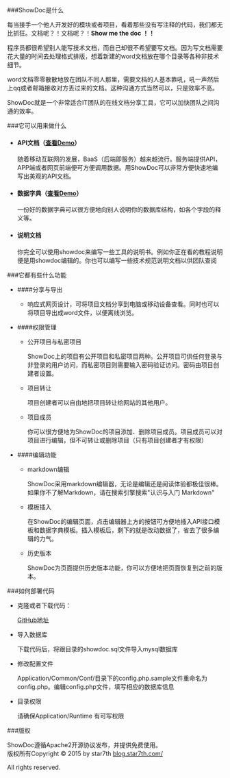 ﻿###ShowDoc是什么

每当接手一个他人开发好的模块或者项目，看着那些没有写注释的代码，我们都无比抓狂。文档呢？！文档呢？！**Show me the doc  ！！**  
 
程序员都很希望别人能写技术文档，而自己却很不希望要写文档。因为写文档需要花大量的时间去处理格式排版，想着新建的word文档放在哪个目录等各种非技术细节。

word文档零零散散地放在团队不同人那里，需要文档的人基本靠吼，吼一声然后上qq或者邮箱接收对方丢过来的文档。这种沟通方式当然可以，只是效率不高。  
 
ShowDoc就是一个非常适合IT团队的在线文档分享工具，它可以加快团队之间沟通的效率。  

###它可以用来做什么

- #### API文档（<a href="http://doc.star7th.com/2" target="_blank">查看Demo</a>）

	随着移动互联网的发展，BaaS（后端即服务）越来越流行。服务端提供API，APP端或者网页前端便可方便调用数据。用ShowDoc可以非常方便快速地编写出美观的API文档。

- #### 数据字典（<a href="http://doc.star7th.com/1" target="_blank">查看Demo</a>）

	一份好的数据字典可以很方便地向别人说明你的数据库结构，如各个字段的释义等。

- #### 说明文档

	你完全可以使用showdoc来编写一些工具的说明书。例如你正在看的教程说明便是用showdoc编辑的。你也可以编写一些技术规范说明文档以供团队查阅

###它都有些什么功能

	
- ####分享与导出

	- 响应式网页设计，可将项目文档分享到电脑或移动设备查看。同时也可以将项目导出成word文件，以便离线浏览。

- ####权限管理
	- 公开项目与私密项目
		
		ShowDoc上的项目有公开项目和私密项目两种。公开项目可供任何登录与非登录的用户访问，而私密项目则需要输入密码验证访问。密码由项目创建者设置。
	
	- 项目转让
		
		项目创建者可以自由地把项目转让给网站的其他用户。
		
	- 项目成员
		
		你可以很方便地为ShowDoc的项目添加、删除项目成员。项目成员可以对项目进行编辑，但不可转让或删除项目（只有项目创建者才有权限）
- ####编辑功能
	- markdown编辑
		
		ShowDoc采用markdown编辑器，无论是编辑还是阅读体验都极佳很棒。如果你不了解Markdown，请在搜索引擎搜索"认识与入门 Markdown"
	
	- 模板插入
	
		在ShowDoc的编辑页面，点击编辑器上方的按钮可方便地插入API接口模板和数据字典模板。插入模板后，剩下的就是改动数据了，省去了很多编辑的力气。 
	
	- 历史版本
	
		ShowDoc为页面提供历史版本功能，你可以方便地把页面恢复到之前的版本。

###如何部署代码

- 克隆或者下载代码：

	<a href="https://github.com/star7th/showdoc" target="_blank">GitHub地址</a>

- 导入数据库

	下载代码后，将跟目录的showdoc.sql文件导入mysql数据库

- 修改配置文件

	Application/Common/Conf/目录下的config.php.sample文件重命名为config.php。编辑config.php文件，填写相应的数据库信息

- 目录权限

	请确保Application/Runtime 有可写权限

###版权

ShowDoc遵循Apache2开源协议发布，并提供免费使用。  
版权所有Copyright © 2015 by star7th  <a href="http://blog.star7th.com/" target="_blank">blog.star7th.com/</a>

All rights reserved.